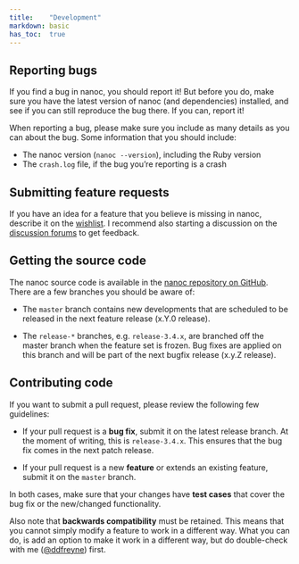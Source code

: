 ```yaml
---
title:    "Development"
markdown: basic
has_toc:  true
---
```


Reporting bugs
--------------

If you find a bug in nanoc, you should report it! But before you do, make sure you have the latest version of nanoc (and dependencies) installed, and see if you can still reproduce the bug there. If you can, report it!

When reporting a bug, please make sure you include as many details as you can about the bug. Some information that you should include:

* The nanoc version (`nanoc --version`), including the Ruby version
* The `crash.log` file, if the bug you’re reporting is a crash

Submitting feature requests
---------------------------

If you have an idea for a feature that you believe is missing in nanoc, describe it on the [wishlist](https://github.com/ddfreyne/nanoc/wiki/Wishlist). I recommend also starting a discussion on the [discussion forums](https://groups.google.com/forum/?fromgroups#!forum/nanoc) to get feedback.

Getting the source code
-----------------------

The nanoc source code is available in the [nanoc repository on GitHub](https://github.com/ddfreyne/nanoc). There are a few branches you should be aware of:

* The `master` branch contains new developments that are scheduled to be released in the next feature release (x.Y.0 release).

* The `release-*` branches, e.g. `release-3.4.x`, are branched off the master branch when the feature set is frozen. Bug fixes are applied on this branch and will be part of the next bugfix release (x.y.Z release).

Contributing code
-----------------

If you want to submit a pull request, please review the following few guidelines:

* If your pull request is a **bug fix**, submit it on the latest release branch. At the moment of writing, this is `release-3.4.x`. This ensures that the bug fix comes in the next patch release.

* If your pull request is a new **feature** or extends an existing feature,  submit it on the `master` branch.

In both cases, make sure that your changes have **test cases** that cover the bug fix or the new/changed functionality.

Also note that **backwards compatibility** must be retained. This means that you cannot simply modify a feature to work in a different way. What you can do, is add an option to make it work in a different way, but do double-check with me ([@ddfreyne](https://github.com/ddfreyne)) first.
